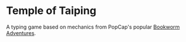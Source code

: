 # Temple of Taiping
A typing game based on mechanics from PopCap's popular [Bookworm Adventures](https://bookwormadventures.fandom.com/wiki/Bookworm_Adventures).
